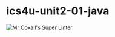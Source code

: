 # ics4u-unit2-01-java

[![Mr Coxall's Super Linter](https://github.com/michael-clermont1/ics4u-unit2-01-java/actions/workflows/main.yml/badge.svg)](https://github.com/michael-clermont1/ics4u-unit2-01-java/actions/workflows/main.yml)
